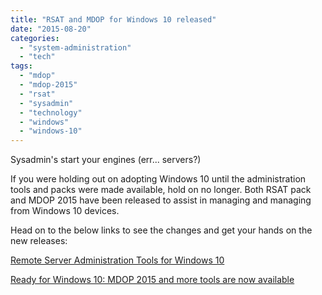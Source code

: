 ```yaml
---
title: "RSAT and MDOP for Windows 10 released"
date: "2015-08-20"
categories: 
  - "system-administration"
  - "tech"
tags: 
  - "mdop"
  - "mdop-2015"
  - "rsat"
  - "sysadmin"
  - "technology"
  - "windows"
  - "windows-10"
---
```


Sysadmin's start your engines (err... servers?)

If you were holding out on adopting Windows 10 until the administration tools and packs were made available, hold on no longer. Both RSAT pack and MDOP 2015 have been released to assist in managing and managing from Windows 10 devices.

Head on to the below links to see the changes and get your hands on the new releases:

[Remote Server Administration Tools for Windows 10](https://www.microsoft.com/en-us/download/details.aspx?id=45520)

[Ready for Windows 10: MDOP 2015 and more tools are now available](http://blogs.technet.com/b/windowsitpro/archive/2015/08/17/ready-for-windows-10-mdop-2015-and-more-tools-are-now-available.aspx)
